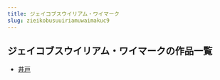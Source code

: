 ```yaml
---
title: ジェイコブスウイリアム・ワイマーク
slug: zieikobusuuiriamuwaimakuc9
---
```


## ジェイコブスウイリアム・ワイマークの作品一覧

- [井戸](jinghu5c)
